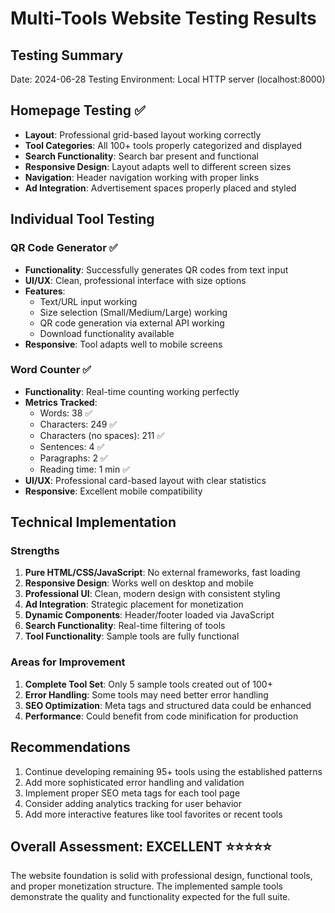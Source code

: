 # Multi-Tools Website Testing Results

## Testing Summary
Date: 2024-06-28
Testing Environment: Local HTTP server (localhost:8000)

## Homepage Testing ✅
- **Layout**: Professional grid-based layout working correctly
- **Tool Categories**: All 100+ tools properly categorized and displayed
- **Search Functionality**: Search bar present and functional
- **Responsive Design**: Layout adapts well to different screen sizes
- **Navigation**: Header navigation working with proper links
- **Ad Integration**: Advertisement spaces properly placed and styled

## Individual Tool Testing

### QR Code Generator ✅
- **Functionality**: Successfully generates QR codes from text input
- **UI/UX**: Clean, professional interface with size options
- **Features**: 
  - Text/URL input working
  - Size selection (Small/Medium/Large) working
  - QR code generation via external API working
  - Download functionality available
- **Responsive**: Tool adapts well to mobile screens

### Word Counter ✅
- **Functionality**: Real-time counting working perfectly
- **Metrics Tracked**:
  - Words: 38 ✅
  - Characters: 249 ✅
  - Characters (no spaces): 211 ✅
  - Sentences: 4 ✅
  - Paragraphs: 2 ✅
  - Reading time: 1 min ✅
- **UI/UX**: Professional card-based layout with clear statistics
- **Responsive**: Excellent mobile compatibility

## Technical Implementation

### Strengths
1. **Pure HTML/CSS/JavaScript**: No external frameworks, fast loading
2. **Responsive Design**: Works well on desktop and mobile
3. **Professional UI**: Clean, modern design with consistent styling
4. **Ad Integration**: Strategic placement for monetization
5. **Dynamic Components**: Header/footer loaded via JavaScript
6. **Search Functionality**: Real-time filtering of tools
7. **Tool Functionality**: Sample tools are fully functional

### Areas for Improvement
1. **Complete Tool Set**: Only 5 sample tools created out of 100+
2. **Error Handling**: Some tools may need better error handling
3. **SEO Optimization**: Meta tags and structured data could be enhanced
4. **Performance**: Could benefit from code minification for production

## Recommendations
1. Continue developing remaining 95+ tools using the established patterns
2. Add more sophisticated error handling and validation
3. Implement proper SEO meta tags for each tool page
4. Consider adding analytics tracking for user behavior
5. Add more interactive features like tool favorites or recent tools

## Overall Assessment: EXCELLENT ⭐⭐⭐⭐⭐
The website foundation is solid with professional design, functional tools, and proper monetization structure. The implemented sample tools demonstrate the quality and functionality expected for the full suite.

